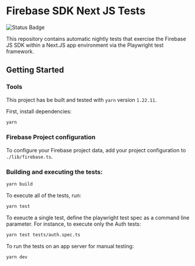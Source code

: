 # Firebase SDK Next JS Tests
![Status Badge](https://github.com/FirebaseExtended/firebase-js-sdk-framework-tests/actions/workflows/nightly-js-sdk.yaml/badge.svg)

This repository contains automatic nightly tests that exercise the Firebase JS SDK within a Next.JS app environment via the Playwright test framework. 

## Getting Started

### Tools
This project has be built and tested with `yarn` version `1.22.11`.

First, install dependencies:

```bash
yarn
```

### Firebase Project configuration
To configure your Firebase project data, add your project configuration to `./lib/firebase.ts`.


### Building and executing the tests:

```bash
yarn build
```

To execute all of the tests, run:

```bash
yarn test
```

To exeucte a single test, define the playwright test spec as a command line parameter. For instance,
to execute only the Auth tests:

```bash
yarn test tests/auth.spec.ts
```

To run the tests on an app server for manual testing:

```bash
yarn dev
```



